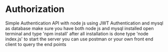 # Authorization
Simple Authentication API with node js using JWT Authentication and mysql as database
make sure you have both node js and mysql installed
open terminal and type 'npm install'
after all installation is done type 'node index.js' to start the server
you can use postman or your own front end client to query the end points
